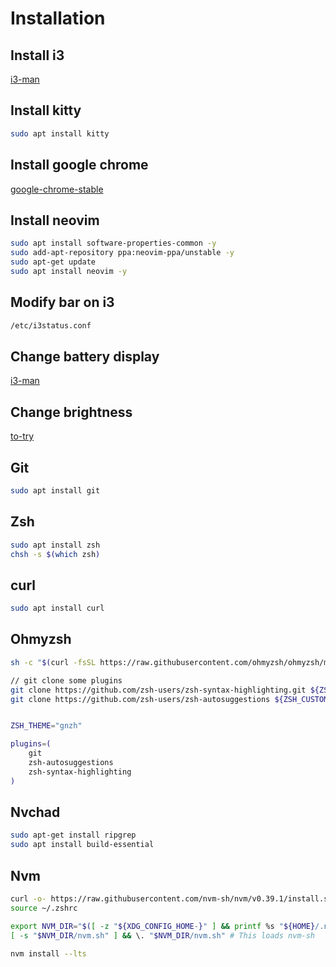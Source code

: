 # Installation

## Install i3
[i3-man](https://i3wm.org/docs/repositories.html)

## Install kitty
```bash
sudo apt install kitty
```
## Install google chrome
[google-chrome-stable](https://doc.ubuntu-fr.org/google_chrome)

## Install neovim
```bash
sudo apt install software-properties-common -y
sudo add-apt-repository ppa:neovim-ppa/unstable -y
sudo apt-get update
sudo apt install neovim -y
```

## Modify bar on i3
```bash
/etc/i3status.conf
```

## Change battery display
[i3-man](https://faq.i3wm.org/question/6140/wrong-battery-percentage-shown-in-status-bar.1.html)

## Change brightness
[to-try](https://unix.stackexchange.com/questions/526653/control-screen-brightness-in-i3)

## Git
```bash
sudo apt install git
```
## Zsh
```bash
sudo apt install zsh
chsh -s $(which zsh)
```
## curl
```bash
sudo apt install curl
```

## Ohmyzsh
```bash
sh -c "$(curl -fsSL https://raw.githubusercontent.com/ohmyzsh/ohmyzsh/master/tools/install.sh)"

// git clone some plugins
git clone https://github.com/zsh-users/zsh-syntax-highlighting.git ${ZSH_CUSTOM:-~/.oh-my-zsh/custom}/plugins/zsh-syntax-highlighting
git clone https://github.com/zsh-users/zsh-autosuggestions ${ZSH_CUSTOM:-~/.oh-my-zsh/custom}/plugins/zsh-autosuggestions


ZSH_THEME="gnzh"

plugins=(
    git
    zsh-autosuggestions
    zsh-syntax-highlighting
)
```

## Nvchad
```bash
sudo apt-get install ripgrep
sudo apt install build-essential
```

## Nvm
```bash
curl -o- https://raw.githubusercontent.com/nvm-sh/nvm/v0.39.1/install.sh | zsh
source ~/.zshrc

export NVM_DIR="$([ -z "${XDG_CONFIG_HOME-}" ] && printf %s "${HOME}/.nvm" || printf %s "${XDG_CONFIG_HOME}/nvm")"
[ -s "$NVM_DIR/nvm.sh" ] && \. "$NVM_DIR/nvm.sh" # This loads nvm-sh

nvm install --lts
```